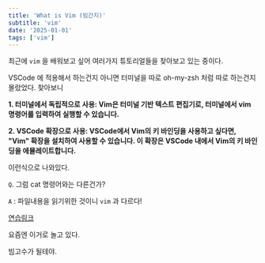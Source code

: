 ```yaml
---
title: 'What is Vim (빔간지)'
subtitle: 'vim'
date: '2025-01-01'
tags: ['vim']
---
```


최근에 `vim` 을 배워보고 싶어 여러가지 튜토리얼들을 찾아보고 있는 중이다.

VSCode 에 적용해서 하는건지 아니면 터미널을 따로 oh-my-zsh 처럼 따로 하는건지 몰랐었다. 찾아보니

**1. 터미널에서 독립적으로 사용: Vim은 터미널 기반 텍스트 편집기로, 터미널에서 vim 명령어를 입력하여 실행할 수 있습니다.**

**2. VSCode 확장으로 사용: VSCode에서 Vim의 키 바인딩을 사용하고 싶다면, "Vim" 확장을 설치하여 사용할 수 있습니다. 이 확장은 VSCode 내에서 Vim의 키 바인딩을 에뮬레이트합니다.**

이런식으로 나와있다.

`Q`. 그럼 cat 명령어와는 다른건가? 

`A` : 파일내용을 읽기위한 것이니 `vim` 과 다르다!

<span class='blogLink'>[연습링크](https://www.shortcutfoo.com/app/dojos/vim/beginner-text-navigation/practice)</span>

요즘엔 이거로 놀고 있다.

빔고수가 될테야.

